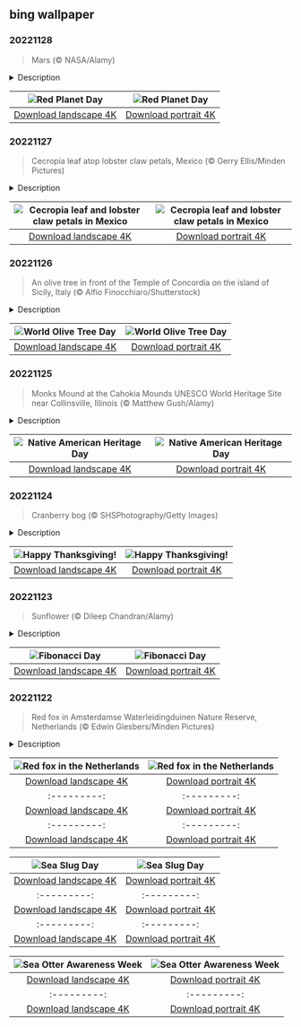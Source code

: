 ## bing wallpaper

### 20221128

> Mars (© NASA/Alamy)

<details>
<summary>Description</summary>

> About 140 million miles away from Earth, the most relatable planet in the solar system orbits the sun. Mars, popularly known as the Red Planet, is the fourth planet from the sun, after Mercury, Venus, and Earth. We know more about Mars than any other planet but our own. That knowledge has been gained over centuries and has grown exponentially in recent years with the successful landings on Mars of the Curiosity and Perseverance rovers in 2012 and 2021 respectively. Today we celebrate those and other accomplishments on Red Planet Day, which coincides with the launch of Mariner 4, the first probe sent to Mars, on this day in 1964.
> 
> Mars was observed in ancient times as a bright and moving object in the night sky, distinct from the stars. Even its reddish tint was observed by the naked eye. Our curiosity was cemented.  It might not be the planet closest to ours—Venus owns that title—but it seems to be the planet that most captures our imagination. The more we learn, the more we can imagine that Mars might have been just like Earth a long time ago, possessing organic life, rivers and oceans, and a much thicker atmosphere than it does today. Current conditions on Mars, while not exactly habitable, are hospitable by comparison to those on other planets, maybe the most compelling reason we're inclined to imagine that living on the Red Planet might someday be possible.
> 
> 

</details>

| ![Red Planet Day](https://cn.bing.com/th?id=OHR.RedPlanetDay_EN-US9693219784_UHD.jpg&pid=hp&w=400&h=224&rs=1&c=4) | ![Red Planet Day](https://cn.bing.com/th?id=OHR.RedPlanetDay_EN-US9693219784_1080x1920.jpg&pid=hp&w=155&h=315&rs=1&c=4) |
|:---------:|:---------:|
| [Download landscape 4K](https://cn.bing.com/th?id=OHR.RedPlanetDay_EN-US9693219784_UHD.jpg) | [Download portrait 4K](https://cn.bing.com/th?id=OHR.RedPlanetDay_EN-US9693219784_1080x1920.jpg) |

### 20221127

> Cecropia leaf atop lobster claw petals, Mexico (© Gerry Ellis/Minden Pictures)

<details>
<summary>Description</summary>

> No doubt your eyes are drawn to the large, silver-bluish leaf in today's photo, but there's a little more to this colorful display. We're on the floor of a Mexican rainforest to examine a large Cecropia leaf and some lobster claw petals. The genus called Cecropia contains some of the most recognizable neotropical trees anywhere, but the roughly 60 different species can be hard to tell apart. All Cecropias grow fast, by tree standards anyway. On average, they'll climb about 2.5 feet per year and under perfect conditions can grow as much as 10 feet in that time, eventually reaching around 60 feet tall. When dried, Cecropia leaves shrivel into a fist-like form which displays interesting patterns and shapes. Not only are Cecropias very popular with animals like sloths, monkeys, and toucans for their fruit and leaves, many species have a symbiotic relationship with Azteca ants. Cecropias provide shelter and food for ants, and the ants in turn defend the trees from plant-eating predators.
> 
> The other striking leaves here are cup-shaped flower petals of the hanging lobster claw plant, or what botanists call the Heliconia rostrata. With its bright colors and distinctive shape, the lobster claw is often cultivated as an ornamental plant for tropical gardens. Gardeners looking to attract birds love the Heliconia because its plentiful nectar draws hummingbirds to its downward-facing flowers. Those same flowers have special recognition in Bolivia as 'patujú,' the national flower, which appears on one of the country's flags.
> 
> 

</details>

| ![Cecropia leaf and lobster claw petals in Mexico](https://cn.bing.com/th?id=OHR.Cecropia_EN-US9602789937_UHD.jpg&pid=hp&w=400&h=224&rs=1&c=4) | ![Cecropia leaf and lobster claw petals in Mexico](https://cn.bing.com/th?id=OHR.Cecropia_EN-US9602789937_1080x1920.jpg&pid=hp&w=155&h=315&rs=1&c=4) |
|:---------:|:---------:|
| [Download landscape 4K](https://cn.bing.com/th?id=OHR.Cecropia_EN-US9602789937_UHD.jpg) | [Download portrait 4K](https://cn.bing.com/th?id=OHR.Cecropia_EN-US9602789937_1080x1920.jpg) |

### 20221126

> An olive tree in front of the Temple of Concordia on the island of Sicily, Italy (© Alfio Finocchiaro/Shutterstock)

<details>
<summary>Description</summary>

> While not everyone would recognize this as an olive tree, most of us understand the meaning of the phrase 'extending an olive branch,' long known as a gesture of peace and friendship. That sentiment of compassion, harmony, and wisdom is at the heart of UNESCO's World Olive Tree Day, created in 2019 and observed every November 26. The intent of the day is to bring attention to the resolution of conflict worldwide and to the preservation of the olive tree itself, like this one standing in front of the Temple of Concordia in Agrigento, Italy. The well-preserved, Greek Doric temple was built on what is now the south shore of Sicily, around 440 BCE. Olive trees are native to the coastal regions of the Mediterranean and are cultivated today in places with similar climates, like parts of California and Israel. About 90% of harvested olives are used to make olive oil, the quintessential ingredient in Mediterranean cooking.
> 
> The cultivation of olives is about as old as human civilization itself, as are some of the trees themselves. Although olive trees do not grow very tall, usually no more than 30 feet, they live a very long time. One of the oldest known trees in the world, in Portugal, is believed to be 3,350 years old. Many live for millennia, their trunks growing thick and gnarled, and their branches bearing fruit century after century. As civilizations rise and fall around them, these hardy trees remain resilient and steadfast.
> 
> 

</details>

| ![World Olive Tree Day](https://cn.bing.com/th?id=OHR.OliveTreeDay_EN-US9460125670_UHD.jpg&pid=hp&w=400&h=224&rs=1&c=4) | ![World Olive Tree Day](https://cn.bing.com/th?id=OHR.OliveTreeDay_EN-US9460125670_1080x1920.jpg&pid=hp&w=155&h=315&rs=1&c=4) |
|:---------:|:---------:|
| [Download landscape 4K](https://cn.bing.com/th?id=OHR.OliveTreeDay_EN-US9460125670_UHD.jpg) | [Download portrait 4K](https://cn.bing.com/th?id=OHR.OliveTreeDay_EN-US9460125670_1080x1920.jpg) |

### 20221125

> Monks Mound at the Cahokia Mounds UNESCO World Heritage Site near Collinsville, Illinois (© Matthew Gush/Alamy)

<details>
<summary>Description</summary>

> Today we mark Native American Heritage Day and Month with the imposing pyramid now known as Monks Mound, once the center of a city that rivaled any European city of the age in population. Built by people of the Mississippian culture, construction of Monks Mound began early in the 900s CE in present day southern Illinois. By around 1050 the area had grown into a major hub of commerce and agriculture now known as Cahokia. With a population that may have exceeded 40,000 at its peak, Cahokia was the largest urban center north of the great Mesoamerican cities of Mexico and Central America. In the 13th century, for reasons still debated by scholars, the city began to decline, and it was abandoned around 1350. Excavations in the 19th and 20th century revealed a society far more sophisticated and complex than many had believed existed north of Mesoamerica previously.
> 
> Native American Heritage Month celebrates the rich traditions, languages, and stories of Native American, Alaska Native, Native Hawaiian, and Island communities.  Public schools are encouraged to enhance student understanding of Native Americans by providing classroom instruction focusing on Indigenous history, achievements, and contributions, while many government institutions make efforts to recognize the contributions of the first Americans.
> 
> 

</details>

| ![Native American Heritage Day](https://cn.bing.com/th?id=OHR.MonksMound_EN-US9323884241_UHD.jpg&pid=hp&w=400&h=224&rs=1&c=4) | ![Native American Heritage Day](https://cn.bing.com/th?id=OHR.MonksMound_EN-US9323884241_1080x1920.jpg&pid=hp&w=155&h=315&rs=1&c=4) |
|:---------:|:---------:|
| [Download landscape 4K](https://cn.bing.com/th?id=OHR.MonksMound_EN-US9323884241_UHD.jpg) | [Download portrait 4K](https://cn.bing.com/th?id=OHR.MonksMound_EN-US9323884241_1080x1920.jpg) |

### 20221124

> Cranberry bog (© SHSPhotography/Getty Images)

<details>
<summary>Description</summary>

> Whether made from scratch or plopped out of a can, your cranberry sauce started in a bog like the one seen here. Cranberry shrubs are planted in beds surrounded by dikes. Once the fruit ripens in the fall, the beds are flooded with water, creating bogs full of submerged shrubs. A harvester machine dislodges the berries, which float to the top of the water. Then they're easily corralled on the surface with flexible booms.
> 
> The very sour cranberries will need to be further processed, with lots and lots of sugar, to be palatable as turkey's best friend on the Thanksgiving table. Cranberries grow wild in the wetlands of North America and were an important food for Native Americans, who used them to make pemmican, a nutritious paste of berries, dried meat, and fat. Today, the US accounts for more than half of commercially grown cranberries in the world.
> 
> 

</details>

| ![Happy Thanksgiving!](https://cn.bing.com/th?id=OHR.CranberryBog_EN-US4145520322_UHD.jpg&pid=hp&w=400&h=224&rs=1&c=4) | ![Happy Thanksgiving!](https://cn.bing.com/th?id=OHR.CranberryBog_EN-US4145520322_1080x1920.jpg&pid=hp&w=155&h=315&rs=1&c=4) |
|:---------:|:---------:|
| [Download landscape 4K](https://cn.bing.com/th?id=OHR.CranberryBog_EN-US4145520322_UHD.jpg) | [Download portrait 4K](https://cn.bing.com/th?id=OHR.CranberryBog_EN-US4145520322_1080x1920.jpg) |

### 20221123

> Sunflower (© Dileep Chandran/Alamy)

<details>
<summary>Description</summary>

> The sunflower is an eye-catcher, growing to the sky and brightly singing of summer no matter the time of year. Helianthus annuus is native to the Americas, and its flowering head is actually made up of more tiny flowers that mature into seeds (and, of course, get eaten around the world). But did you know that sunflowers also bring one of nature's mathematical wonders to life?
> 
> The gorgeous sunflower displays its seeds in two spirals that twist and curve in opposite directions, fanning out from the center to the golden petals. If you mapped either of those spirals on a graph, they would closely follow the Fibonacci sequence (1, 1, 2, 3, 5, 8, 13, 21…), where you add a number to the one before it to get the next number. While the famous spiral formula is attributed to Fibonacci, the 13th-century Italian math whiz, scholars in India described the sequence centuries before him—and they probably weren't the first to figure it out either. But regardless of the origin story, each November 23 (11/23…get it?) we celebrate the infinite series known as the Fibonacci sequence.
> 
> 

</details>

| ![Fibonacci Day](https://cn.bing.com/th?id=OHR.HelianthusAnnuus_EN-US9168789034_UHD.jpg&pid=hp&w=400&h=224&rs=1&c=4) | ![Fibonacci Day](https://cn.bing.com/th?id=OHR.HelianthusAnnuus_EN-US9168789034_1080x1920.jpg&pid=hp&w=155&h=315&rs=1&c=4) |
|:---------:|:---------:|
| [Download landscape 4K](https://cn.bing.com/th?id=OHR.HelianthusAnnuus_EN-US9168789034_UHD.jpg) | [Download portrait 4K](https://cn.bing.com/th?id=OHR.HelianthusAnnuus_EN-US9168789034_1080x1920.jpg) |

### 20221122

> Red fox in Amsterdamse Waterleidingduinen Nature Reserve, Netherlands (© Edwin Giesbers/Minden Pictures)

<details>
<summary>Description</summary>

> Today we're heading to the Netherlands to visit the red foxes at the Amsterdamse Waterleidingduinen Nature Reserve. This protected area about 8 miles west of Amsterdam is host to not only a diverse assortment of plants and animals, but also hundreds of specially designed sand dunes that help filter rainwater. The Waterleidingduinen ('water supply dunes') have been the source of the city's drinking water since the 19th century.
> 
> Maybe for almost as long, red fox sightings have been common at the Waterleidingduinen. Red foxes are the world's largest foxes and are widespread across the Northern Hemisphere. They stick together with their families, the young often helping to care for the next generation of kits. Not fully content in the woods, red foxes are increasingly colonizing urban areas. It's just the latest move in a long history of foxes sharing the planet with humans, as they appear in the folklore of Native American, Greek, Celtic, and Chinese cultures.
> 
> 

</details>

| ![Red fox in the Netherlands](https://cn.bing.com/th?id=OHR.Waterleidingduinen_EN-US9090200846_UHD.jpg&pid=hp&w=400&h=224&rs=1&c=4) | ![Red fox in the Netherlands](https://cn.bing.com/th?id=OHR.Waterleidingduinen_EN-US9090200846_1080x1920.jpg&pid=hp&w=155&h=315&rs=1&c=4) |
|:---------:|:---------:|
| [Download landscape 4K](https://cn.bing.com/th?id=OHR.Waterleidingduinen_EN-US9090200846_UHD.jpg) | [Download portrait 4K](https://cn.bing.com/th?id=OHR.Waterleidingduinen_EN-US9090200846_1080x1920.jpg) |Download portrait 4K](https://cn.bing.com/th?id=OHR.FIFA2022_EN-US9006895256_1080x1920.jpg) |920.jpg&pid=hp&w=155&h=315&rs=1&c=4) |
|:---------:|:---------:|
| [Download landscape 4K](https://cn.bing.com/th?id=OHR.Calacas_EN-US6430903741_UHD.jpg) | [Download portrait 4K](https://cn.bing.com/th?id=OHR.Calacas_EN-US6430903741_1080x1920.jpg) |.com/th?id=OHR.SealRiver_EN-US6267835630_1080x1920.jpg&pid=hp&w=155&h=315&rs=1&c=4) |
|:---------:|:---------:|
| [Download landscape 4K](https://cn.bing.com/th?id=OHR.SealRiver_EN-US6267835630_UHD.jpg) | [Download portrait 4K](https://cn.bing.com/th?id=OHR.SealRiver_EN-US6267835630_1080x1920.jpg) |e a more fitting name. Someone call Terry.
> 
> 

</details>

| ![Sea Slug Day](https://cn.bing.com/th?id=OHR.SeaAngel_EN-US5531672696_UHD.jpg&pid=hp&w=400&h=224&rs=1&c=4) | ![Sea Slug Day](https://cn.bing.com/th?id=OHR.SeaAngel_EN-US5531672696_1080x1920.jpg&pid=hp&w=155&h=315&rs=1&c=4) |
|:---------:|:---------:|
| [Download landscape 4K](https://cn.bing.com/th?id=OHR.SeaAngel_EN-US5531672696_UHD.jpg) | [Download portrait 4K](https://cn.bing.com/th?id=OHR.SeaAngel_EN-US5531672696_1080x1920.jpg) |OHR.DarkSkyAcadia_EN-US6966527964_1080x1920.jpg) |.bing.com/th?id=OHR.GoldenJellyfish_EN-US6743816471_1080x1920.jpg&pid=hp&w=155&h=315&rs=1&c=4) |
|:---------:|:---------:|
| [Download landscape 4K](https://cn.bing.com/th?id=OHR.GoldenJellyfish_EN-US6743816471_UHD.jpg) | [Download portrait 4K](https://cn.bing.com/th?id=OHR.GoldenJellyfish_EN-US6743816471_1080x1920.jpg) |ng.com/th?id=OHR.LastDollarRoad_EN-US7923638318_UHD.jpg&pid=hp&w=400&h=224&rs=1&c=4) | ![First day of autumn](https://cn.bing.com/th?id=OHR.LastDollarRoad_EN-US7923638318_1080x1920.jpg&pid=hp&w=155&h=315&rs=1&c=4) |
|:---------:|:---------:|
| [Download landscape 4K](https://cn.bing.com/th?id=OHR.LastDollarRoad_EN-US7923638318_UHD.jpg) | [Download portrait 4K](https://cn.bing.com/th?id=OHR.LastDollarRoad_EN-US7923638318_1080x1920.jpg) |ppers who hunted otters to near extinction before they were protected by law. Although sea otter populations have rebounded, they are still considered endangered. Otters live along the Pacific Coast of North America, from California up to Alaska. Although they can walk on land, they almost never find the need or desire to, even when it's nap time. When they're ready for a snooze, they'll raft up, wrap themselves in a strand of kelp to keep them from drifting away, and recline on the world's biggest waterbed.

</details>

| ![Sea Otter Awareness Week](https://cn.bing.com/th?id=OHR.SitkaOtters_EN-US7714053956_UHD.jpg&pid=hp&w=400&h=224&rs=1&c=4) | ![Sea Otter Awareness Week](https://cn.bing.com/th?id=OHR.SitkaOtters_EN-US7714053956_1080x1920.jpg&pid=hp&w=155&h=315&rs=1&c=4) |
|:---------:|:---------:|
| [Download landscape 4K](https://cn.bing.com/th?id=OHR.SitkaOtters_EN-US7714053956_UHD.jpg) | [Download portrait 4K](https://cn.bing.com/th?id=OHR.SitkaOtters_EN-US7714053956_1080x1920.jpg) |oo_EN-US7569665443_UHD.jpg&pid=hp&w=400&h=224&rs=1&c=4) | ![World Bamboo Day](https://cn.bing.com/th?id=OHR.ArashiyamaBamboo_EN-US7569665443_1080x1920.jpg&pid=hp&w=155&h=315&rs=1&c=4) |
|:---------:|:---------:|
| [Download landscape 4K](https://cn.bing.com/th?id=OHR.ArashiyamaBamboo_EN-US7569665443_UHD.jpg) | [Download portrait 4K](https://cn.bing.com/th?id=OHR.ArashiyamaBamboo_EN-US7569665443_1080x1920.jpg) |